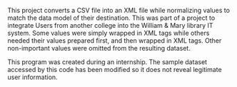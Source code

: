 This project converts a CSV file into an XML file while normalizing values to match the data model of their destination. 
This was part of a project to integrate Users from another college into the William & Mary library IT system. 
Some values were simply wrapped in XML tags while others needed their values prepared first, and then wrapped in XML tags. 
Other non-important values were omitted from the resulting dataset.

This program was created during an internship. The sample dataset accessed by this code has been modified so it does not 
reveal legitimate user information.
